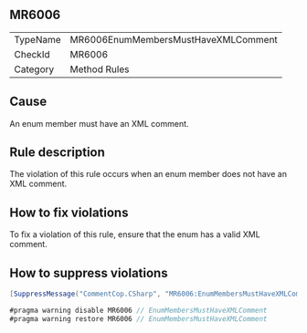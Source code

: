 ## MR6006

<table>
<tr>
  <td>TypeName</td>
  <td>MR6006EnumMembersMustHaveXMLComment</td>
</tr>
<tr>
  <td>CheckId</td>
  <td>MR6006</td>
</tr>
<tr>
  <td>Category</td>
  <td>Method Rules</td>
</tr>
</table>

## Cause

An enum member must have an XML comment.

## Rule description

The violation of this rule occurs when an enum member does not have an XML comment.

## How to fix violations

To fix a violation of this rule, ensure that the enum has a valid XML comment.

## How to suppress violations

```csharp
[SuppressMessage("CommentCop.CSharp", "MR6006:EnumMembersMustHaveXMLComment", Justification = "Reviewed.")]
```

```csharp
#pragma warning disable MR6006 // EnumMembersMustHaveXMLComment
#pragma warning restore MR6006 // EnumMembersMustHaveXMLComment
```